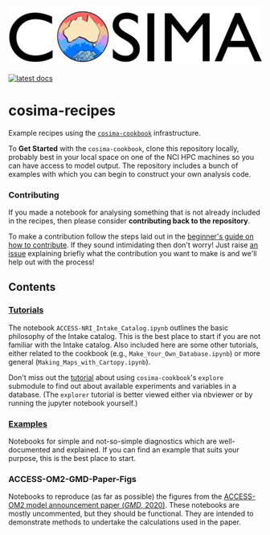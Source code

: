 <img src="https://github.com/COSIMA/logo/blob/master/png/logo_word.png" width="800"/>
<br/> <br/>

<a href="https://cosima-recipes.readthedocs.io/en/latest">
    <img alt="latest docs" src="https://img.shields.io/badge/docs-latest-blue.svg">
</a>

# cosima-recipes
Example recipes using the [`cosima-cookbook`](https://github.com/COSIMA/cosima-cookbook) infrastructure.

To **Get Started** with the `cosima-cookbook`, clone this repository locally, probably best in your local space on one of the NCI HPC machines so you can have access to model output. The repository includes a bunch of examples with which you can begin to construct your own analysis code.

### Contributing

If you made a notebook for analysing something that is not already included in the recipes, then please consider **contributing back to the repository**.

To make a contribution follow the steps laid out in the [beginner's guide on how to contribute](
https://cosima-recipes.readthedocs.io/en/latest/contributing.html). If they sound intimidating then don't worry!
Just raise [an issue](https://github.com/COSIMA/cosima-recipes/issues) explaining briefly what the contribution you want to make is and we'll help out with the process!

## Contents

### [Tutorials](https://cosima-recipes.readthedocs.io/en/latest/tutorials.html)

The notebook `ACCESS-NRI_Intake_Catalog.ipynb` outlines the basic philosophy of the Intake catalog. This is the best place to start if you are not familiar with the Intake catalog. Also included here are some other tutorials, either related to the cookbook (e.g., `Make_Your_Own_Database.ipynb`) or more general (`Making_Maps_with_Cartopy.ipynb`).

Don't miss out the <a href="https://nbviewer.jupyter.org/github/COSIMA/cosima-recipes/blob/master/Tutorials/Using_Explorer_tools.ipynb" target="_blank">tutorial</a> about using `cosima-cookbook`'s `explore` submodule to find out about available experiments and variables in a database. (The `explorer` tutorial is better viewed either via nbviewer or by running the jupyter notebook yourself.)

### [Examples](https://cosima-recipes.readthedocs.io/en/latest/examples.html)
Νotebooks for simple and not-so-simple diagnostics which are well-documented and explained. If you can find an example that suits your purpose, this is the best place to start.

### ACCESS-OM2-GMD-Paper-Figs
Νotebooks to reproduce (as far as possible) the figures from the [ACCESS-OM2 model announcement paper (*GMD*, 2020)](https://doi.org/10.5194/gmd-13-401-2020). These notebooks are mostly uncommented, but they should be functional. They are intended to demonstrate methods to undertake the calculations used in the paper.
